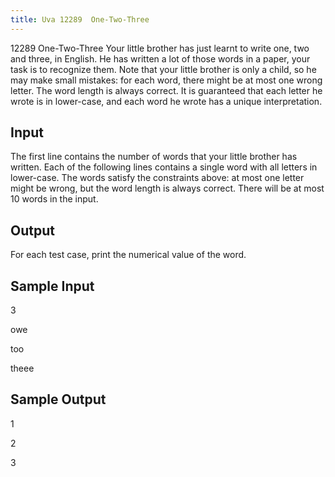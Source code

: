```yaml
---
title: Uva 12289  One-Two-Three
---
```


12289 One-Two-Three
Your little brother has just learnt to write one, two and three, in English. He has written a lot of those
words in a paper, your task is to recognize them. Note that your little brother is only a child, so he
may make small mistakes: for each word, there might be at most one wrong letter. The word length is
always correct. It is guaranteed that each letter he wrote is in lower-case, and each word he wrote has
a unique interpretation.

## Input
The first line contains the number of words that your little brother has written. Each of the following
lines contains a single word with all letters in lower-case. The words satisfy the constraints above: at
most one letter might be wrong, but the word length is always correct. There will be at most 10 words
in the input.

## Output
For each test case, print the numerical value of the word.

## Sample Input
<p>3</p><p>owe</p><p>too</p><p>theee</p><p></p>

## Sample Output
<p>1</p><p>2</p><p>3</p>